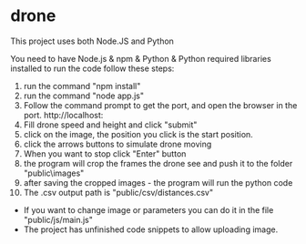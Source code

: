 # drone

This project uses both Node.JS and Python

You need to have Node.js & npm & Python & Python required libraries installed 
to run the code follow these steps:

1. run the command "npm install"
2. run the command "node app.js"
3. Follow the command prompt to get the port, and open the browser in the port. 
 http://localhost:<port>
4. Fill drone speed and height and click "submit"
5. click on the image, the position you click is the start position.
6. click the arrows buttons to simulate drone moving
7. When you want to stop click "Enter" button
7. the program will crop the frames the drone see and push it to the folder "public\images"
8. after saving the cropped images - the program will run the python code
9. The .csv output path is "public/csv/distances.csv"

- If you want to change image or parameters you can do it in the file "public/js/main.js"
- The project has unfinished code snippets to allow uploading image.